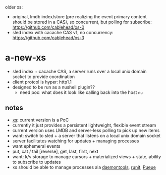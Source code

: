 older xs:

- original, lmdb index/store (pre realizing the event primary content should be
  stored in a CAS), so concurrent, but polling for subscribe:
  https://github.com/cablehead/xs-0
- sled index with cacache CAS v1, no concurrency: https://github.com/cablehead/xs-3

# a-new-xs

- sled index + cacache CAS, a server runs over a local unix domain socket to
  provide coordination
- client protcol is hyper: http1.1
- designed to be run as a nushell plugin??
    - need poc: what does it look like calling back into the host `nu`


## notes

- [xs](https://github.com/cablehead/xs-0): current version is a PoC
- currently it just provides a persistent lightweight, flexible event stream
- current version uses LMDB and server-less polling to pick up new items
- want: switch to sled + a server that listens on a local unix domain socket
- server facilitates watching for updates + managing processes
- want ephemeral events
- put, cat / tail [reverse], get, last, first, next
- want: k/v storage to manage cursors + materialized views + state, ability to subscribe to updates
- xs should be able to manage processes ala [daemontools](http://cr.yp.to/daemontools.html), [runit](https://smarden.org/runit/), [Pueue](https://github.com/Nukesor/pueue)
